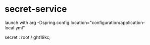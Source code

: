 # secret-service

launch with arg -Dspring.config.location="configuration/application-local.yml"

secret : root / ght19kc;